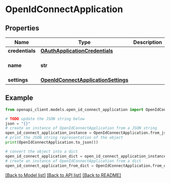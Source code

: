 # OpenIdConnectApplication


## Properties

Name | Type | Description | Notes
------------ | ------------- | ------------- | -------------
**credentials** | [**OAuthApplicationCredentials**](OAuthApplicationCredentials.md) |  | [optional] 
**name** | **str** |  | [optional] [default to 'oidc_client']
**settings** | [**OpenIdConnectApplicationSettings**](OpenIdConnectApplicationSettings.md) |  | [optional] 

## Example

```python
from openapi_client.models.open_id_connect_application import OpenIdConnectApplication

# TODO update the JSON string below
json = "{}"
# create an instance of OpenIdConnectApplication from a JSON string
open_id_connect_application_instance = OpenIdConnectApplication.from_json(json)
# print the JSON string representation of the object
print(OpenIdConnectApplication.to_json())

# convert the object into a dict
open_id_connect_application_dict = open_id_connect_application_instance.to_dict()
# create an instance of OpenIdConnectApplication from a dict
open_id_connect_application_from_dict = OpenIdConnectApplication.from_dict(open_id_connect_application_dict)
```
[[Back to Model list]](../README.md#documentation-for-models) [[Back to API list]](../README.md#documentation-for-api-endpoints) [[Back to README]](../README.md)


